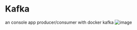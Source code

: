 # Kafka
an console app producer/consumer with docker kafka
![image](https://github.com/abdllah197/Kafka/assets/66393459/f3d2c6fd-1da0-45f8-ba85-4cbef629338a)
